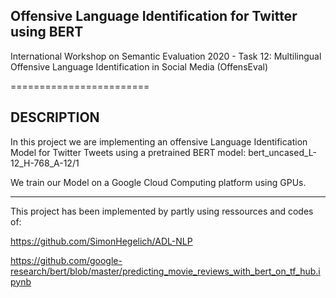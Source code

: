 ## Offensive Language Identification for Twitter using BERT

International Workshop on Semantic Evaluation 2020 - Task 12: Multilingual Offensive Language Identification in Social Media (OffensEval)

========================

DESCRIPTION
-------------------------
In this project we are implementing an offensive Language Identification Model for Twitter Tweets using a pretrained BERT model: bert_uncased_L-12_H-768_A-12/1

We train our Model on a Google Cloud Computing platform using GPUs.

------------------------
This project has been implemented by partly using ressources and codes of:

https://github.com/SimonHegelich/ADL-NLP

https://github.com/google-research/bert/blob/master/predicting_movie_reviews_with_bert_on_tf_hub.ipynb




